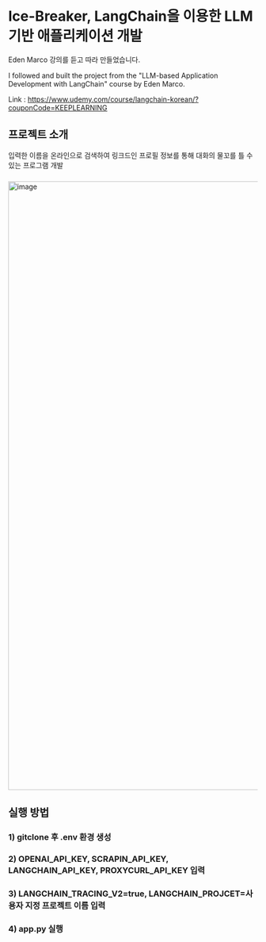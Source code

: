 # Ice-Breaker, LangChain을 이용한 LLM 기반 애플리케이션 개발
Eden Marco 강의를 듣고 따라 만들었습니다. 

I followed and built the project from the "LLM-based Application Development with LangChain" course by Eden Marco.  

Link : https://www.udemy.com/course/langchain-korean/?couponCode=KEEPLEARNING

## 프로젝트 소개

입력한 이름을 온라인으로 검색하여 링크드인 프로필 정보를 통해 대화의 물꼬를 틀 수 있는 프로그램 개발

### 
<img width="1454" height="1227" alt="image" src="https://github.com/user-attachments/assets/6418c881-330e-44d9-9067-db05308211e1" />

## 실행 방법
### 1) gitclone 후 .env 환경 생성
### 2) OPENAI_API_KEY, SCRAPIN_API_KEY, LANGCHAIN_API_KEY, PROXYCURL_API_KEY 입력
### 3) LANGCHAIN_TRACING_V2=true, LANGCHAIN_PROJCET=사용자 지정 프로젝트 이름 입력
### 4) app.py 실행
